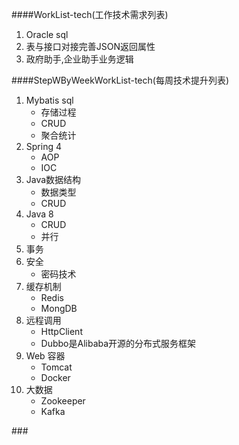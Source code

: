 ####WorkList-tech(工作技术需求列表)
<ol>
<li>Oracle sql</li>
<li>表与接口对接完善JSON返回属性</li>
<li>政府助手,企业助手业务逻辑</li>
</ol>


####StepWByWeekWorkList-tech(每周技术提升列表)
<ol>
<li>Mybatis sql
	<ul>
	<li>存储过程</li>
	<li>CRUD</li>
	<li>聚合统计</li>
	</ul>
</li>
<li>Spring 4
	<ul>
	<li>AOP</li>
	<li>IOC</li>
	</ul>
</li>
<li>Java数据结构
	<ul>
	<li>数据类型</li>
	<li>CRUD</li>
	</ul>
</li>
<li>Java 8
	<ul>
	<li>CRUD</li>
	<li>并行</li>
	</ul>
</li>
<li>事务</li>
<li>安全
	<ul>
	<li>密码技术</li>
	</ul>
</li>
<li>缓存机制
	<ul>
	<li>Redis</li>
	<li>MongDB</li>
	</ul>
</li>
<li>远程调用
	<ul>
	<li>HttpClient</li>
	<li>Dubbo是Alibaba开源的分布式服务框架</li>
	</ul>
</li>
<li>Web 容器
	<ul>
	<li>Tomcat</li>
	<li>Docker</li>
	</ul>
</li>
<li>大数据
	<ul>
	<li>Zookeeper</li>
	<li>Kafka</li>
	</ul>
</li>
</ol>
###